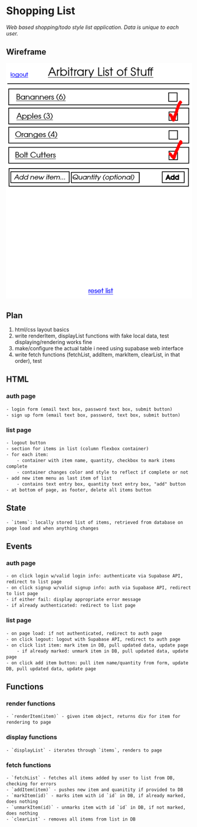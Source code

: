 # Shopping List

_Web based shopping/todo style list application. Data is unique to each user._

## Wireframe

![wireframe of finished application](./wireframe.png)

## Plan
1. html/css layout basics
2. write renderItem, displayList functions with fake local data, test displaying/rendering works fine
3. make/configure the actual table i need using supabase web interface
4. write fetch functions (fetchList, addItem, markItem, clearList, in that order), test

## HTML
### auth page
    - login form (email text box, password text box, submit button)
    - sign up form (email text box, password, text box, submit button)

### list page
    - logout button
    - section for items in list (column flexbox container)
    - for each item:
        - container with item name, quantity, checkbox to mark items complete
        - container changes color and style to reflect if complete or not
    - add new item menu as last item of list
        - contains text entry box, quantity text entry box, "add" button
    - at bottom of page, as footer, delete all items button

## State
    - `items`: locally stored list of items, retrieved from database on page load and when anything changes

## Events
### auth page
    - on click login w/valid login info: authenticate via Supabase API, redirect to list page
    - on click signup w/valid signup info: auth via Supabase API, redirect to list page
    - if either fail: display appropriate error message
    - if already authenticated: redirect to list page

### list page
    - on page load: if not authenticated, redirect to auth page
    - on click logout: logout with Supabase API, redirect to auth page
    - on click list item: mark item in DB, pull updated data, update page
        - if already marked: unmark item in DB, pull updated data, update page
    - on click add item button: pull item name/quantity from form, update DB, pull updated data, update page

## Functions
### render functions
    - `renderItem(item)` - given item object, returns div for item for rendering to page

### display functions
    - `displayList` - iterates through `items`, renders to page

### fetch functions
    - `fetchList` - fetches all items added by user to list from DB, checking for errors
    - `addItem(item)` - pushes new item and quanitity if provided to DB
    - `markItem(id)` - marks item with id `id` in DB, if already marked, does nothing
    - `unmarkItem(id)` - unmarks item with id `id` in DB, if not marked, does nothing
    - `clearList` - removes all items from list in DB
